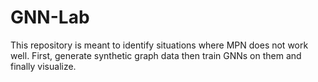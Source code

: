 # GNN-Lab
This repository is meant to identify situations where MPN does not work well. First, generate synthetic graph data then train GNNs on them and finally visualize.
